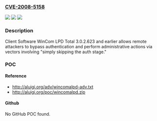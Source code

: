 ### [CVE-2008-5158](https://cve.mitre.org/cgi-bin/cvename.cgi?name=CVE-2008-5158)
![](https://img.shields.io/static/v1?label=Product&message=n%2Fa&color=blue)
![](https://img.shields.io/static/v1?label=Version&message=n%2Fa&color=blue)
![](https://img.shields.io/static/v1?label=Vulnerability&message=n%2Fa&color=brighgreen)

### Description

Client Software WinCom LPD Total 3.0.2.623 and earlier allows remote attackers to bypass authentication and perform administrative actions via vectors involving "simply skipping the auth stage."

### POC

#### Reference
- http://aluigi.org/adv/wincomalpd-adv.txt
- http://aluigi.org/poc/wincomalpd.zip

#### Github
No GitHub POC found.

